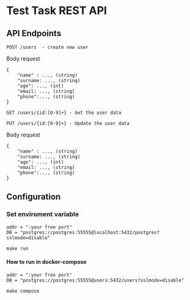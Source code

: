 # Test Task REST API

<h2> API Endpoints </h2>

```
POST /users  - create new user
```

Body request
```
{
    "name" : ..., (string)
    "surname: ..., (string)
    "age": ..., (int)
    "email: ..., (string)
    "phone":..., (string)
}

```

```
GET /users/{id:[0-9]+} - Get the user data
```

```
PUT /users/{id:[0-9]+} - Update the user data
```

<p>Body request</p>

```
{
    "name" : ..., (string)
    "surname: ..., (string)
    "age": ..., (int)
    "email: ..., (string)
    "phone":..., (string)
}

```

<h2> Configuration </h2>

<h3> Set enviroment variable </h4>

```
addr = ":your free port"
DB = "postgres://postgres:55555@localhost:5432/postgres?sslmode=disable"
```

```
make run
```

<h4>How to run in docker-compose</h4>

```
addr = ":your free port"
DB = "postgres://postgres:55555@users:5432/users?sslmode=disable"
```

```
make compose
```
